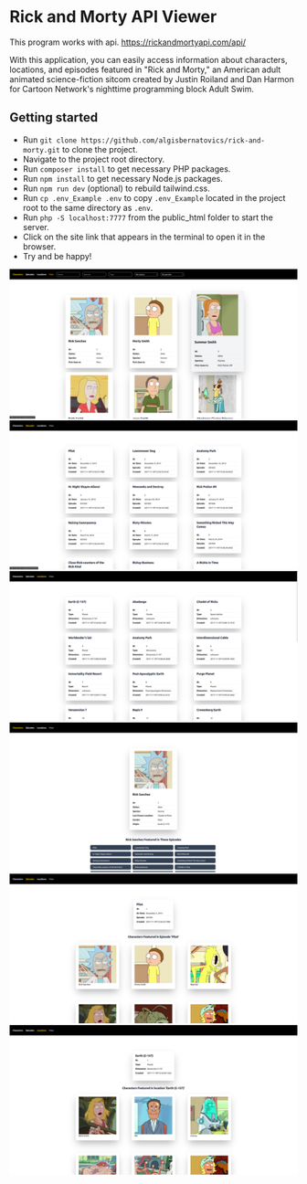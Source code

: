 # Rick and Morty API Viewer

This program works with api.
https://rickandmortyapi.com/api/

With this application, you can easily access information about characters,
locations, and episodes featured in "Rick and Morty," 
an American adult animated science-fiction sitcom created by Justin Roiland and Dan Harmon
for Cartoon Network's nighttime programming block Adult Swim.

## Getting started

- Run `git clone https://github.com/algisbernatovics/rick-and-morty.git` to clone the project.
- Navigate to the project root directory.
- Run `composer install` to get necessary PHP packages.
- Run `npm install` to get necessary Node.js packages.
- Run `npm run dev` (optional) to rebuild tailwind.css.
- Run `cp .env_Example .env` to copy `.env_Example` located in the project root to the same directory as `.env`.
- Run `php -S localhost:7777` from the public_html folder to start the server.
- Click on the site link that appears in the terminal to open it in the browser.
- Try and be happy!

<img src="prev0.png">
<img src="prev1.png">
<img src="prev2.png">
<img src="prev3.png">
<img src="prev4.png">
<img src="prev5.png">

